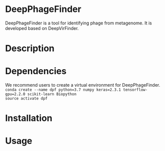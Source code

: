 # DeepPhageFinder
DeepPhageFinder is a tool for identifying phage from metagenome. It is developed based on DeepVirFinder.
# Description
# Dependencies
We recommend users to create a virtual environment for DeepPhageFinder.  
`conda create --name dpf python=3.7 numpy keras=2.3.1 tensorflow-gpu=2.2.0 scikit-learn Biopython`  
`source activate dpf`
# Installation
# Usage
